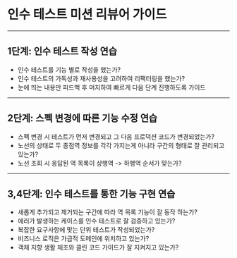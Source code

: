 # 인수 테스트 미션 리뷰어 가이드

---
## 1단계: 인수 테스트 작성 연습
- 인수 테스트를 기능 별로 작성을 했는가?
- 인수 테스트의 가독성과 재사용성을 고려하여 리팩터링을 했는가?
- 눈에 띄는 내용만 피드백 후 머지하여 빠르게 다음 단계 진행하도록 가이드

---
## 2단계: 스펙 변경에 따른 기능 수정 연습
- 스펙 변경 시 테스트가 먼저 변경되고 그 다음 프로덕션 코드가 변경되었는가?
- 노선의 상태로 두 종점역 정보를 각각 가지는게 아니라 구간의 형태로 잘 관리되고 있는가?
- 노선 조회 시 응답된 역 목록이 상행역 -> 하행역 순서가 맞는가?

---
## 3,4단계: 인수 테스트를 통한 기능 구현 연습
- 새롭게 추가되고 제거되는 구간에 따라 역 목록 기능이 잘 동작 하는가?
- 에러가 발생하는 케이스를 인수 테스트로 잘 검증하고 있는가?
- 복잡한 요구사항에 맞는 단위 테스트가 작성되었는가?
- 비즈니스 로직은 가급적 도메인에 위치하고 있는가?
- 객체 지향 생활 체조와 클린 코드 가이드가 잘 지켜지고 있는가?
